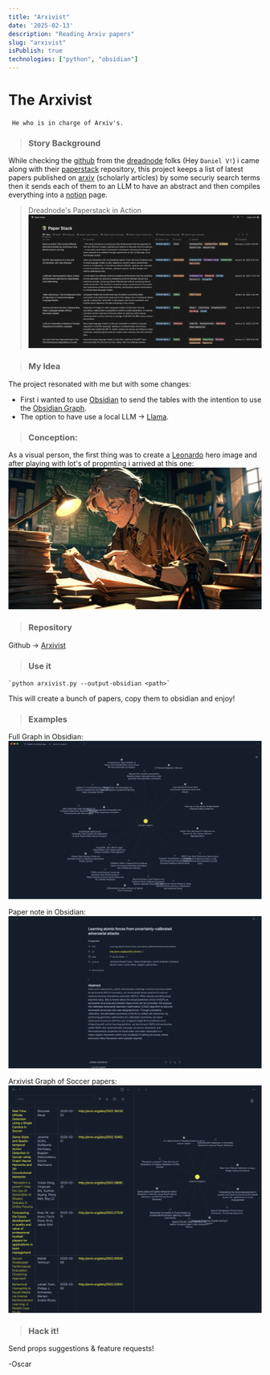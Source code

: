 ```yaml
---
title: "Arxivist"
date: '2025-02-13'
description: "Reading Arxiv papers"
slug: "arxivist"
isPublish: true
technologies: ["python", "obsidian"]
---
```


# The Arxivist
` He who is in charge of Arxiv's.`

> ### Story Background

While checking the [github] from the [dreadnode] folks (Hey `Daniel V!`) i came along with their [paperstack] repository, this project keeps a list of latest papers published on [arxiv] (scholarly articles) by some securiy search terms then it sends each of them to an LLM to have an abstract and then compiles everything into a [notion] page.

> Dreadnode's Paperstack in Action
![Dreadnode Paperstack](arxiv-paperstack.png)


> ### My Idea
The project resonated with me but with some changes:
- First i wanted to use [Obsidian] to send the tables with the intention to use the [Obsidian Graph].
- The option to have use a local LLM -> [Llama].


> ### Conception:

As a visual person, the first thing was to create a [Leonardo] hero image and after playing with lot's of propmting i arrived at this one:
![Arxivist](arxivist-reading-anime.jpg)


> ### Repository
Github -> [Arxivist] 

> ### Use it
    `python arxivist.py --output-obsidian <path>`

This will create a bunch of papers, copy them to obsidian and enjoy!

> ### Examples
Full Graph in Obsidian:
  ![Arxivist full graph in Obsidian](arxivist-obsidian-graph-full.png)

Paper note in Obsidian:
  ![Arxivist graph paper selection in Obsidian](arxivist-obsidian-graph-paper.png)

Arxivist Graph of Soccer papers:
  ![Arxivist soccer search](arxivist-output-football-terms.png)

> ### Hack it!
Send props suggestions & feature requests!

-Oscar

[github]: https://github.com/dreadnode
[dreadnode]: https://www.dreadnode.io/
[paperstack]: https://github.com/dreadnode/paperstack
[notion]: https://dreadnode.notion.site/2582fe5306274c60b85a5e37cf99da7e?v=74ab79ed1452441dab8a1fa02099fedb
[Obsidian]: https://obsidian.md/
[Obsidian Graph]: https://help.obsidian.md/plugins/graph
[arxiv]: https://arxiv.org/
[Llama]: https://www.llama.com/
[Leonardo]: https://leonardo.ai/
[Arxivist]: https://github.com/ozipi/Arxivist

[CPTS]: https://academy.hackthebox.com/preview/certifications/htb-certified-penetration-testing-specialist
[Hack The Box Academy]: https://academy.hackthebox.com/
[Intro to Shodan and the true nature of the internet]: https://www.youtube.com/watch?v=6wvRrmVFr_8

[CPTS]: https://academy.hackthebox.com/preview/certifications/htb-certified-penetration-testing-specialist
[Hunting Certificates and Servers]: https://www.youtube.com/watch?v=1pqCqz3JzXE
[Intro to Shodan and the true nature of the internet]: https://www.youtube.com/watch?v=6wvRrmVFr_8
[Shodan]: https://www.shodan.io/
[Zoomeye]: https://www.zoomeye.org/
[Greynoise]: https://viz.greynoise.io
[JA4]: https://blog.foxio.io/ja4%2B-network-fingerprinting
[Building a Second Brain]: https://www.buildingasecondbrain.com/
[JA4 fingerprinting]: https://github.com/FoxIO-LLC/ja4
[C4]: https://c4model.com/